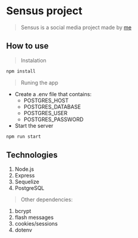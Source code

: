 # Sensus project

> Sensus is a social media project made by [me](https://github.com/vbzt)

## How to use
> Instalation

```bash
npm install
```

> Runing the app

 - Create a .env file that contains:
	- POSTGRES_HOST
	- POSTGRES_DATABASE
	- POSTGRES_USER
	- POSTGRES_PASSWORD
- Start the server
```bash
npm run start
```

## Technologies

 1. Node.js
 2. Express
 3. Sequelize
 4. PostgreSQL
 
> Other dependencies:

 1. bcrypt
 2. flash messages
 3. cookies/sessions
 4. dotenv

